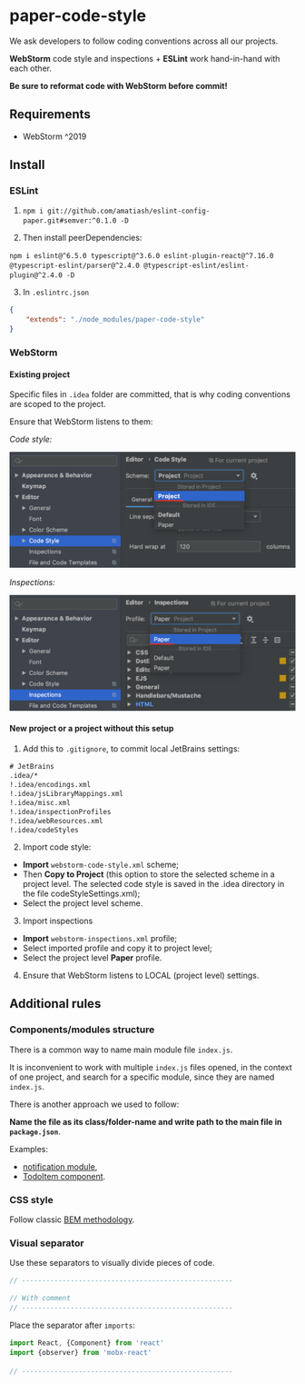 # paper-code-style

We ask developers to follow coding conventions across all our projects.

**WebStorm** code style and inspections + **ESLint** work hand-in-hand with each other.

**Be sure to reformat code with WebStorm before commit!**

## Requirements
- WebStorm ^2019

## Install

### ESLint

1. `npm i git://github.com/amatiash/eslint-config-paper.git#semver:^0.1.0 -D`

2. Then install peerDependencies:

`npm i eslint@^6.5.0 typescript@^3.6.0 eslint-plugin-react@^7.16.0 @typescript-eslint/parser@^2.4.0 @typescript-eslint/eslint-plugin@^2.4.0 -D`

3. In `.eslintrc.json`

```json
{
    "extends": "./node_modules/paper-code-style"
}
```

### WebStorm

#### Existing project

Specific files in `.idea` folder are committed, that is why coding conventions are scoped to the project.

Ensure that WebStorm listens to them:

_Code style:_

![Code style](images/1-code-style.png)

_Inspections:_

![Inspections](images/2-inspections.png)

#### New project or a project without this setup

1. Add this to `.gitignore`, to commit local JetBrains settings:

```gitignore
# JetBrains
.idea/*
!.idea/encodings.xml
!.idea/jsLibraryMappings.xml
!.idea/misc.xml
!.idea/inspectionProfiles
!.idea/webResources.xml
!.idea/codeStyles
```

2. Import code style:
- **Import** `webstorm-code-style.xml` scheme;
- Then **Copy to Project** (this option to store the selected scheme in a project level.
The selected code style is saved in the .idea directory in the file codeStyleSettings.xml);
- Select the project level scheme.

3. Import inspections
- **Import** `webstorm-inspections.xml` profile;
- Select imported profile and copy it to project level;
- Select the project level **Paper** profile.

4. Ensure that WebStorm listens to LOCAL (project level) settings.

## Additional rules

### Components/modules structure

There is a common way to name main module file `index.js`.

It is inconvenient to work with multiple `index.js` files opened, in the context of one project,
and search for a specific module, since they are named `index.js`.

There is another approach we used to follow:

**Name the file as its class/folder-name and write path to the main file in `package.json`**.

Examples:
- [notification module](./examples/modules/notification), 
- [TodoItem component](./examples/modules/notification).

### CSS style

Follow classic [BEM methodology](https://en.bem.info/methodology/).

### Visual separator

Use these separators to visually divide pieces of code.

```javascript
// ----------------------------------------------------
```

```javascript
// With comment
// ----------------------------------------------------
```

Place the separator after `imports`:

```javascript
import React, {Component} from 'react'
import {observer} from 'mobx-react'

// ----------------------------------------------------
```
